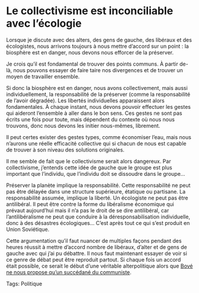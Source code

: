 # Le collectivisme est inconciliable avec l&#8217;écologie

Lorsque je discute avec des alters, des gens de gauche, des libéraux et des écologistes, nous arrivons toujours à nous mettre d’accord sur un point : la biosphère est en danger, nous devons nous efforcer de la préserver.

Je crois qu’il est fondamental de trouver des points communs. À partir de-là, nous pouvons essayer de faire taire nos divergences et de trouver un moyen de travailler ensemble.

Si donc la biosphère est en danger, nous avons collectivement, mais aussi individuellement, la responsabilité de la préserver (comme la responsabilité de l’avoir dégradée). Les libertés individuelles apparaissent alors fondamentales. À chaque instant, nous devons pouvoir effectuer les gestes qui aideront l’ensemble à aller dans le bon sens. Ces gestes ne sont pas écrits une fois pour toute, mais dépendent du contexte où nous nous trouvons, donc nous devons les initier nous-mêmes, librement.

Il peut certes exister des gestes types, comme économiser l’eau, mais nous n’aurons une réelle efficacité collective qui si chacun de nous est capable de trouver à son niveau des solutions originales.

Il me semble de fait que le collectivisme serait alors dangereux. Par collectivisme, j’entends cette idée de gauche que le groupe est plus important que l’individu, que l’individu doit se dissoudre dans le groupe…

Préserver la planète implique la responsabilité. Cette responsabilité ne peut pas être délayée dans une structure supérieure, étatique ou partisane. La responsabilité assumée, implique la liberté. Un écologiste ne peut pas être antilibéral. Il peut être contre la forme du libéralisme économique qui prévaut aujourd’hui mais il n’a pas le droit de se dire antilibéral, car l’antilibéralisme ne peut que conduire à la déresponsabilisation individuelle, donc à des désastres écologiques… C’est après tout ce qui s’est produit en Union Soviétique.

Cette argumentation qu’il faut nuancer de multiples façons pendant des heures réussit à mettre d’accord nombre de libéraux, d’alter et de gens de gauche avec qui j’ai pu débattre. Il nous faut maintenant essayer de voir si ce genre de débat peut être reproduit partout. Si chaque fois un accord était possible, ce serait le début d’une véritable alterpolitique alors que [Bové ne nous propose qu’un succédané du communiste](/2007/02/02/j%e2%80%99ai-signe-pour-bove/).

Tags: Politique